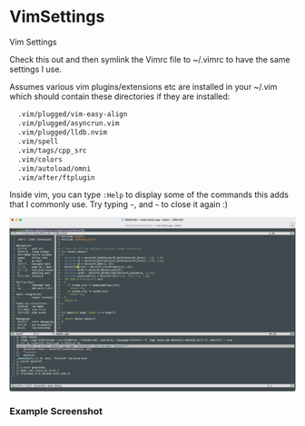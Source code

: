 # VimSettings
Vim Settings

Check this out and then symlink the Vimrc file to ~/.vimrc to have the same settings I use.

Assumes various vim plugins/extensions etc are installed in your ~/.vim which should contain these directories if they are installed:

```
  .vim/plugged/vim-easy-align
  .vim/plugged/asyncrun.vim
  .vim/plugged/lldb.nvim
  .vim/spell
  .vim/tags/cpp_src
  .vim/colors
  .vim/autoload/omni
  .vim/after/ftplugin
```

Inside vim, you can type `:Help` to display some of the commands this adds that I commonly use. Try typing `~`, and `~` to close it again :)


![Example Screenshot](screenshot.png)

### Example Screenshot


